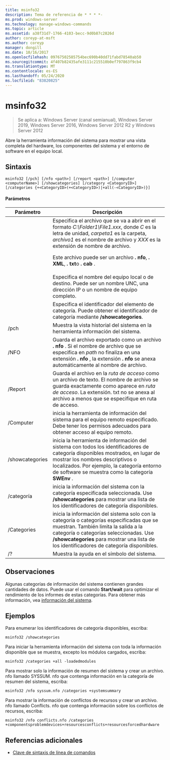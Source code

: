 ```yaml
---
title: msinfo32
description: Tema de referencia de * * * *-
ms.prod: windows-server
ms.technology: manage-windows-commands
ms.topic: article
ms.assetid: a38f31d7-1766-4103-becc-9d0b87c2826d
author: coreyp-at-msft
ms.author: coreyp
manager: dongill
ms.date: 10/16/2017
ms.openlocfilehash: 09767502585754bec690b40dd71fabd78540ab50
ms.sourcegitcommit: 4f407b82435afe3111c215510b0ef797863f9cb4
ms.translationtype: MT
ms.contentlocale: es-ES
ms.lasthandoff: 05/24/2020
ms.locfileid: "83820825"
---
```

# <a name="msinfo32"></a>msinfo32

> Se aplica a: Windows Server (canal semianual), Windows Server 2019, Windows Server 2016, Windows Server 2012 R2 y Windows Server 2012

Abre la herramienta información del sistema para mostrar una vista completa del hardware, los componentes del sistema y el entorno de software en el equipo local.
## <a name="syntax"></a>Sintaxis
```
msinfo32 [/pch] [/nfo <path>] [/report <path>] [/computer <computerName>] [/showcategories] [/category <CategoryID>] [/categories {+<CategoryID>(+<CategoryID>)|+all(-<CategoryID>)}]
```
#### <a name="parameters"></a>Parámetros

|    Parámetro    |                                                                                                                                 Descripción                                                                                                                                  |
|-----------------|------------------------------------------------------------------------------------------------------------------------------------------------------------------------------------------------------------------------------------------------------------------------------|
|     <path>      | Especifica el archivo que se va a abrir en el formato *C:\Folder1\File1.xxx*, donde *C* es la letra de unidad, *carpeta1* es la carpeta, *archivo1* es el nombre de archivo y *XXX* es la extensión de nombre de archivo.<p>Este archivo puede ser un archivo **. nfo**, **. XML**, **. txt**o **. cab** . |
| <computerName>  |                                                                             Especifica el nombre del equipo local o de destino. Puede ser un nombre UNC, una dirección IP o un nombre de equipo completo.                                                                              |
|  <CategoryID>   |                                                                                     Especifica el identificador del elemento de categoría. Puede obtener el identificador de categoría mediante **/showcategories**.                                                                                      |
|      /pch       |                                                                                                       Muestra la vista historial del sistema en la herramienta información del sistema.                                                                                                       |
|      /NFO       |                                     Guarda el archivo exportado como un archivo **. nfo** . Si el nombre de archivo que se especifica en *path* no finaliza en una extensión **. nfo** , la extensión **. nfo** se anexa automáticamente al nombre de archivo.                                      |
|     /Report     |                                               Guarda el archivo en la *ruta de acceso* como un archivo de texto. El nombre de archivo se guarda exactamente como aparece en *ruta de acceso*. La extensión. txt no se anexa al archivo a menos que se especifique en ruta de acceso.                                                |
|    /Computer    |                                                                inicia la herramienta de información del sistema para el equipo remoto especificado. Debe tener los permisos adecuados para obtener acceso al equipo remoto.                                                                |
| /showcategories |                         inicia la herramienta de información del sistema con todos los identificadores de categoría disponibles mostrados, en lugar de mostrar los nombres descriptivos o localizados. Por ejemplo, la categoría entorno de software se muestra como la categoría **SWEnv** .                         |
|    /categoría    |                                                                     inicia la información del sistema con la categoría especificada seleccionada. Use **/showcategories** para mostrar una lista de los identificadores de categoría disponibles.                                                                     |
|   /Categories   |                          inicia la información del sistema solo con la categoría o categorías especificadas que se muestran. También limita la salida a la categoría o categorías seleccionadas. Use **/showcategories** para mostrar una lista de los identificadores de categoría disponibles.                          |
|       /?        |                                                                                                                     Muestra la ayuda en el símbolo del sistema.                                                                                                                     |

## <a name="remarks"></a>Observaciones
Algunas categorías de información del sistema contienen grandes cantidades de datos. Puede usar el comando **Start/wait** para optimizar el rendimiento de los informes de estas categorías. Para obtener más información, vea [información del sistema](https://technet.microsoft.com/library/cc783305(v=ws.10).aspx).
## <a name="examples"></a>Ejemplos
Para enumerar los identificadores de categoría disponibles, escriba:
```
msinfo32 /showcategories
```
Para iniciar la herramienta información del sistema con toda la información disponible que se muestra, excepto los módulos cargados, escriba:
```
msinfo32 /categories +all -loadedmodules
```
Para mostrar solo la información de resumen del sistema y crear un archivo. nfo llamado SYSSUM. nfo que contenga información en la categoría de resumen del sistema, escriba:
```
msinfo32 /nfo syssum.nfo /categories +systemsummary
```
Para mostrar la información de conflictos de recursos y crear un archivo. nfo llamado Conflicts. nfo que contenga información sobre los conflictos de recursos, escriba:
```
msinfo32 /nfo conflicts.nfo /categories    +componentsproblemdevices+resourcesconflicts+resourcesforcedhardware
```
## <a name="additional-references"></a>Referencias adicionales
- [Clave de sintaxis de línea de comandos](command-line-syntax-key.md)

